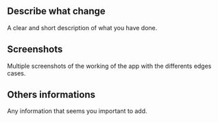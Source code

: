 ## Describe what change

A clear and short description of what you have done.

## Screenshots

Multiple screenshots of the working of the app with the differents edges cases.

<!-- This part can be removed is there's nothing more to tell -->

## Others informations

Any information that seems you important to add.
